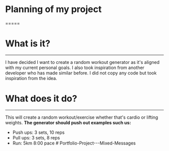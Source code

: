 # Planning of my project 
=====

# What is it? 
-----

I have decided I want to create a random workout generator as it's aligned with my current personal goals. I also took inspiration from another developer who has made similar before. I did not copy any code but took inspiration from the idea. 

# What does it do? 
---- 

This will create a random workout/exercise whether that's cardio or lifting weights. 
**The generator should push out examples such us:** 
- Push ups: 3 sets, 10 reps 
- Pull ups: 3 sets, 8 reps  
- Run: 5km 8:00 pace # Portfolio-Project---Mixed-Messages
